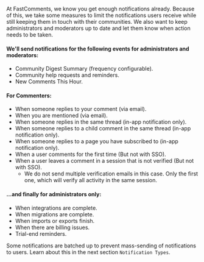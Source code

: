 At FastComments, we know you get enough notifications already. Because of this, we take some measures to limit the notifications users receive while still
keeping them in touch with their communities. We also want to keep administrators and moderators up to date and let them know when action needs to be taken.

#### We'll send notifications for the following events for administrators and moderators:

- Community Digest Summary (frequency configurable).
- Community help requests and reminders.
- New Comments This Hour.

#### For Commenters:

- When someone replies to your comment (via email).
- When you are mentioned (via email).
- When someone replies in the same thread (in-app notification only).
- When someone replies to a child comment in the same thread (in-app notification only).
- When someone replies to a page you have subscribed to (in-app notification only).
- When a user comments for the first time (But not with SSO).
- When a user leaves a comment in a session that is not verified (But not with SSO).
  - We do not send multiple verification emails in this case. Only the first one, which will verify all activity in the same session.

#### ...and finally for administrators only:

- When integrations are complete.
- When migrations are complete.
- When imports or exports finish.
- When there are billing issues.
- Trial-end reminders.

Some notifications are batched up to prevent mass-sending of notifications to users. Learn about this in the next section `Notification Types`.


